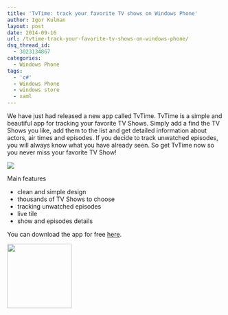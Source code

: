 ```yaml
---
title: 'TvTime: track your favorite TV shows on Windows Phone'
author: Igor Kulman
layout: post
date: 2014-09-16
url: /tvtime-track-your-favorite-tv-shows-on-windows-phone/
dsq_thread_id:
  - 3023134867
categories:
  - Windows Phone
tags:
  - 'c#'
  - Windows Phone
  - windows store
  - xaml
---
```

We have just had released a new app called TvTime. TvTime is a simple and beautiful app for tracking your favorite TV Shows. Simply add a find the TV Shows you like, add them to the list and get detailed information about actors, air times and episodes. If you decide to track unwatched episodes, you will always know what you have already seen. So get TvTime now so you never miss your favorite TV Show!

[<img src="http://blog.kulman.sk/wp-content/uploads/2014/09/tvtimepromo-1024x556.jpg"  class="alignnone size-large wp-image-998" />][1]

Main features

  * clean and simple design
  * thousands of TV Shows to choose
  * tracking unwatched episodes
  * live tile
  * show and episodes details

You can download the app for free <a title="TvTime download" href="http://www.windowsphone.com/s?appid=517d314b-cf64-41ed-9407-21b2c6e546c0" target="_blank">here</a>.

 <img  src="http://qrfree.kaywa.com/?l=1&#038;s=8&#038;d=http%3A%2F%2Fwww.windowsphone.com%2Fs%3Fappid%3D517d314b-cf64-41ed-9407-21b2c6e546c0" width="150" height="150" />

 [1]: http://blog.kulman.sk/wp-content/uploads/2014/09/tvtimepromo.jpg